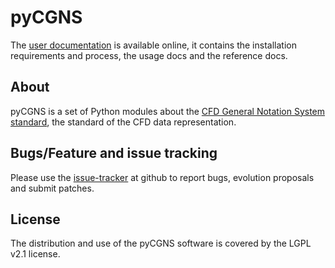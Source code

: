 # pyCGNS

The [user documentation](http://pycgns.github.io) is available online, it
contains the installation requirements and process, the usage docs and
the reference docs.

## About 
pyCGNS is a set of Python modules about the
[CFD General Notation System standard](https://cgns.github.io),
the standard of the CFD data representation.

## Bugs/Feature and issue tracking

Please use the [issue-tracker](https://github.com/pycgns/pycgns) at github
to report bugs, evolution proposals and submit patches.

## License

The distribution and use of the pyCGNS software is covered by the LGPL v2.1 license.
